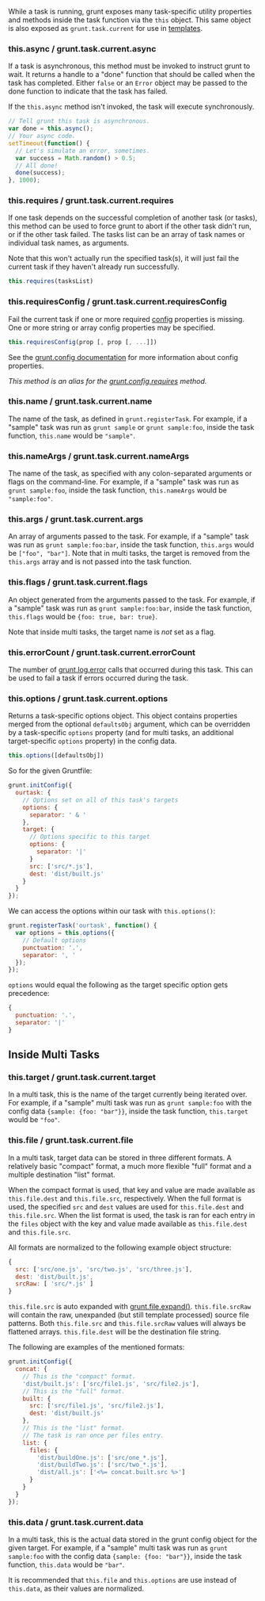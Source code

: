 While a task is running, grunt exposes many task-specific utility properties and methods inside the task function via the `this` object. This same object is also exposed as `grunt.task.current` for use in [templates](grunt.template).

<a name="this-async"></a>
### this.async / grunt.task.current.async
If a task is asynchronous, this method must be invoked to instruct grunt to wait. It returns a handle to a "done" function that should be called when the task has completed. Either `false` or an `Error` object may be passed to the done function to indicate that the task has failed.

If the `this.async` method isn't invoked, the task will execute synchronously.

```javascript
// Tell grunt this task is asynchronous.
var done = this.async();
// Your async code.
setTimeout(function() {
  // Let's simulate an error, sometimes.
  var success = Math.random() > 0.5;
  // All done!
  done(success);
}, 1000);
```

<a name="this-requires"></a>
### this.requires / grunt.task.current.requires
If one task depends on the successful completion of another task (or tasks), this method can be used to force grunt to abort if the other task didn't run, or if the other task failed. The tasks list can be an array of task names or individual task names, as arguments.

Note that this won't actually run the specified task(s), it will just fail the current task if they haven't already run successfully.

```javascript
this.requires(tasksList)
```

<a name="this-requiresConfig"></a>
### this.requiresConfig / grunt.task.current.requiresConfig
Fail the current task if one or more required [config](grunt.config) properties is missing. One or more string or array config properties may be specified.

```javascript
this.requiresConfig(prop [, prop [, ...]])
```

See the [grunt.config documentation](grunt.config) for more information about config properties.

_This method is an alias for the [grunt.config.requires](grunt.config) method._

<a name="this-name"></a>
### this.name / grunt.task.current.name
The name of the task, as defined in `grunt.registerTask`. For example, if a "sample" task was run as `grunt sample` or `grunt sample:foo`, inside the task function, `this.name` would be `"sample"`.

<a name="this-nameArgs"></a>
### this.nameArgs / grunt.task.current.nameArgs
The name of the task, as specified with any colon-separated arguments or flags on the command-line. For example, if a "sample" task was run as `grunt sample:foo`, inside the task function, `this.nameArgs` would be `"sample:foo"`.

<a name="this-args"></a>
### this.args / grunt.task.current.args
An array of arguments passed to the task. For example, if a "sample" task was run as `grunt sample:foo:bar`, inside the task function, `this.args` would be `["foo", "bar"]`. Note that in multi tasks, the target is removed from the `this.args` array and is not passed into the task function.

<a name="this-flags"></a>
### this.flags / grunt.task.current.flags
An object generated from the arguments passed to the task. For example, if a "sample" task was run as `grunt sample:foo:bar`, inside the task function, `this.flags` would be `{foo: true, bar: true}`.

Note that inside multi tasks, the target name is _not_ set as a flag.

<a name="this-errorCount"></a>
### this.errorCount / grunt.task.current.errorCount
The number of [grunt.log.error](grunt.log) calls that occurred during this task. This can be used to fail a task if errors occurred during the task.

<a name="this-options"></a>
### this.options / grunt.task.current.options
Returns a task-specific options object. This object contains properties merged from the optional `defaultsObj` argument, which can be overridden by a task-specific `options` property (and for multi tasks, an additional target-specific `options` property) in the config data.

```javascript
this.options([defaultsObj])
```

So for the given Gruntfile:

```javascript
grunt.initConfig({
  ourtask: {
    // Options set on all of this task's targets
    options: {
      separator: ' & '
    },
    target: {
      // Options specific to this target
      options: {
        separator: '|'
      }
      src: ['src/*.js'],
      dest: 'dist/built.js'
    }
  }
});
```

We can access the options within our task with `this.options()`:

```javascript
grunt.registerTask('ourtask', function() {
  var options = this.options({
    // Default options
    punctuation: '.',
    separator: ', '
  });
});
```

`options` would equal the following as the target specific option gets precedence:

```js
{
  punctuation: '.',
  separator: '|'
}
```

## Inside Multi Tasks

<a name="this-target"></a>
### this.target / grunt.task.current.target
In a multi task, this is the name of the target currently being iterated over. For example, if a "sample" multi task was run as `grunt sample:foo` with the config data `{sample: {foo: "bar"}}`, inside the task function, `this.target` would be `"foo"`.

<a name="this-file"></a>
### this.file / grunt.task.current.file
In a multi task, target data can be stored in three different formats. A relatively basic "compact" format, a much more flexible "full" format and a multiple destination "list" format.

When the compact format is used, that key and value are made available as `this.file.dest` and `this.file.src`, respectively. When the full format is used, the specified `src` and `dest` values are used for `this.file.dest` and `this.file.src`. When the list format is used, the task is ran for each entry in the `files` object with the key and value made available as `this.file.dest` and `this.file.src`.

All formats are normalized to the following example object structure:

```js
{
  src: ['src/one.js', 'src/two.js', 'src/three.js'],
  dest: 'dist/built.js',
  srcRaw: [ 'src/*.js' ]
}
```

`this.file.src` is auto expanded with [grunt.file.expand()](grunt.file). `this.file.srcRaw` will contain the raw, unexpanded (but still template processed) source file patterns. Both `this.file.src` and `this.file.srcRaw` values will always be flattened arrays. `this.file.dest` will be the destination file string.

The following are examples of the mentioned formats:

```javascript
grunt.initConfig({
  concat: {
    // This is the "compact" format.
    'dist/built.js': ['src/file1.js', 'src/file2.js'],
    // This is the "full" format.
    built: {
      src: ['src/file1.js', 'src/file2.js'],
      dest: 'dist/built.js'
    },
    // This is the "list" format.
    // The task is ran once per files entry.
    list: {
      files: {
        'dist/buildOne.js': ['src/one_*.js'],
        'dist/buildTwo.js': ['src/two_*.js'],
        'dist/all.js': ['<%= concat.built.src %>']
      }
    }
  }
});
```

<a name="this-data"></a>
### this.data / grunt.task.current.data
In a multi task, this is the actual data stored in the grunt config object for the given target. For example, if a "sample" multi task was run as `grunt sample:foo` with the config data `{sample: {foo: "bar"}}`, inside the task function, `this.data` would be `"bar"`.

It is recommended that `this.file` and `this.options` are use instead of `this.data`, as their values are normalized.